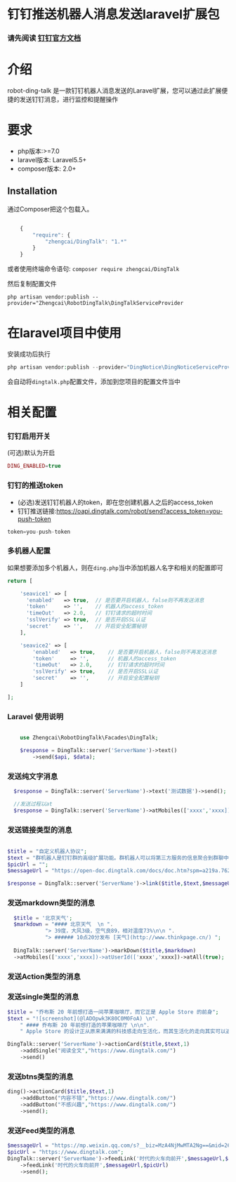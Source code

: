 # 钉钉推送机器人消息发送laravel扩展包

### 请先阅读 [钉钉官方文档](https://open-doc.dingtalk.com/microapp/serverapi2/qf2nxq)


# 介绍
robot-ding-talk 是一款钉钉机器人消息发送的Laravel扩展，您可以通过此扩展便捷的发送钉钉消息，进行监控和提醒操作

# 要求
- php版本:>=7.0
- laravel版本: Laravel5.5+
- composer版本: 2.0+


## Installation

通过Composer把这个包载入。

```js

    {
        "require": {
            "zhengcai/DingTalk": "1.*"
        }
    }

```

或者使用终端命令语句:
`composer require zhengcai/DingTalk`

然后复制配置文件

`php artisan vendor:publish --provider="Zhengcai\RobotDingTalk\DingTalkServiceProvider`

# 在laravel项目中使用

安装成功后执行
```php
php artisan vendor:publish --provider="DingNotice\DingNoticeServiceProvider"

```
会自动将`dingtalk.php`配置文件，添加到您项目的配置文件当中

# 相关配置

### 钉钉启用开关
(可选)默认为开启
```php
DING_ENABLED=true
```
### 钉钉的推送token
- (必选)发送钉钉机器人的token，即在您创建机器人之后的access_token
- 钉钉推送链接:https://oapi.dingtalk.com/robot/send?access_token=you-push-token
```php
token=you-push-token
```


### 多机器人配置
如果想要添加多个机器人，则在`ding.php`当中添加机器人名字和相关的配置即可

```php
return [

    'seavice1' => [
      'enabled'   => true,	// 是否要开启机器人，false则不再发送消息
      'token'     => '',  	// 机器人的access_token
      'timeOut'   => 2.0, 	// 钉钉请求的超时时间
      'sslVerify' => true,	// 是否开启SSL认证
      'secret'    => '',  	// 开启安全配置秘钥
    ],

    'seavice2' => [
        'enabled'   => true,	// 是否要开启机器人，false则不再发送消息
        'token'     => '',  	// 机器人的access_token
        'timeOut'   => 2.0, 	// 钉钉请求的超时时间
        'sslVerify' => true,	// 是否开启SSL认证
        'secret'    => '',  	// 开启安全配置秘钥
    ]

];
```
### Laravel 使用说明

```php

    use Zhengcai\RobotDingTalk\Facades\DingTalk;

    $response = DingTalk::server('ServerName')->text()
        ->send($api, $data);

```

### 发送纯文字消息
```php
  $response = DingTalk::server('ServerName')->text('测试数据')->send();
```


```php
  //发送过程以at
  $response = DingTalk::server('ServerName')->atMobiles(['xxxx','xxxx])->atUserId(['xxxx','xxxx])->atAll(true)->send();
```

### 发送链接类型的消息


```php
 
$title = "自定义机器人协议";
$text = "群机器人是钉钉群的高级扩展功能。群机器人可以将第三方服务的信息聚合到群聊中，实现自动化的信息同步。例如：通过聚合GitHub，GitLab等源码管理服务，实现源码更新同步；通过聚合Trello，JIRA等项目协调服务，实现项目信息同步。不仅如此，群机器人支持Webhook协议的自定义接入，支持更多可能性，例如：你可将运维报警提醒通过自定义机器人聚合到钉钉群。";
$picUrl = "";
$messageUrl = "https://open-doc.dingtalk.com/docs/doc.htm?spm=a219a.7629140.0.0.Rqyvqo&treeId=257&articleId=105735&docType=1";

$response = DingTalk::server('ServerName')->link($title,$text,$messageUrl,$picUrl)->send();
```

### 发送markdown类型的消息

```php
  $title = '北京天气';
  $markdown = "#### 北京天气  \n ".
            "> 39度，大风3级，空气良89，相对温度73%\n\n ".
            "> ###### 10点20分发布 [天气](http://www.thinkpage.cn/) ";
            
  DingTalk::server('ServerName')->markDown($title,$markdown)
  ->atMobiles(['xxxx','xxxx])->atUserId(['xxxx','xxxx])->atAll(true);
```

### 发送Action类型的消息

### 发送single类型的消息
```php
$title = "乔布斯 20 年前想打造一间苹果咖啡厅，而它正是 Apple Store 的前身";
$text = "![screenshot](@lADOpwk3K80C0M0FoA) \n".
    " #### 乔布斯 20 年前想打造的苹果咖啡厅 \n\n".
    " Apple Store 的设计正从原来满满的科技感走向生活化，而其生活化的走向其实可以追溯到 20 年前苹果一个建立咖啡馆的计划";

DingTalk::server('ServerName')->actionCard($title,$text,1)
    ->addSingle("阅读全文","https://www.dingtalk.com/")
    ->send()
```
### 发送btns类型的消息

```php
ding()->actionCard($title,$text,1)
    ->addButton("内容不错","https://www.dingtalk.com/")
    ->addButton("不感兴趣","https://www.dingtalk.com/")
    ->send();
```

### 发送Feed类型的消息

```php
$messageUrl = "https://mp.weixin.qq.com/s?__biz=MzA4NjMwMTA2Ng==&mid=2650316842&idx=1&sn=60da3ea2b29f1dcc43a7c8e4a7c97a16&scene=2&srcid=09189AnRJEdIiWVaKltFzNTw&from=timeline&isappinstalled=0&key=&ascene=2&uin=&devicetype=android-23&version=26031933&nettype=WIFI";
$picUrl = "https://www.dingtalk.com";
DingTalk::server('ServerName')->feedLink('时代的火车向前开',$messageUrl,$picUrl)
    ->feedLink('时代的火车向前开',$messageUrl,$picUrl)
    ->send();
```
